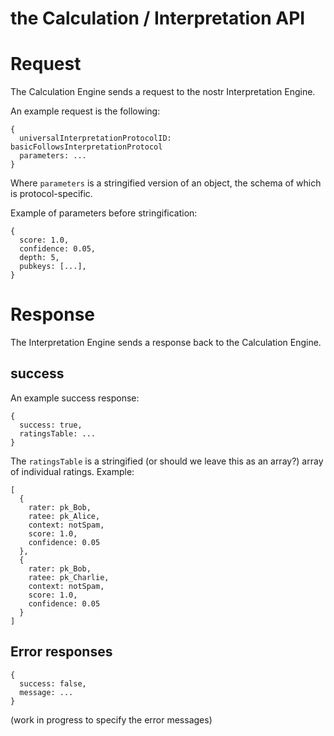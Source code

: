 the Calculation / Interpretation API
=====

# Request

The Calculation Engine sends a request to the nostr Interpretation Engine. 

An example request is the following:

```
{
  universalInterpretationProtocolID: basicFollowsInterpretationProtocol
  parameters: ...
}
```

Where `parameters` is a stringified version of an object, the schema of which is protocol-specific.

Example of parameters before stringification:

```
{
  score: 1.0,
  confidence: 0.05,
  depth: 5,
  pubkeys: [...],
}
```

# Response

The Interpretation Engine sends a response back to the Calculation Engine.

## success

An example success response:

```
{
  success: true,
  ratingsTable: ...
}
```

The `ratingsTable` is a stringified (or should we leave this as an array?) array of individual ratings. Example:

```
[
  {
    rater: pk_Bob,
    ratee: pk_Alice,
    context: notSpam,
    score: 1.0,
    confidence: 0.05
  },
  {
    rater: pk_Bob,
    ratee: pk_Charlie,
    context: notSpam,
    score: 1.0,
    confidence: 0.05
  }
]
```

## Error responses

```
{
  success: false,
  message: ...
}
```

(work in progress to specify the error messages)
